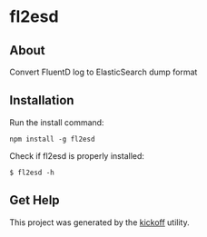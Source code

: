 fl2esd
======

## About

Convert FluentD log to ElasticSearch dump format


## Installation

Run the install command:

    npm install -g fl2esd

Check if fl2esd is properly installed:

    $ fl2esd -h


## Get Help

This project was generated by the
[kickoff](https://github.com/tombenke/kickoff) utility.

